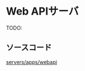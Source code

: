 # Web APIサーバ

TODO:

## ソースコード

[servers/apps/webapi](https://github.com/nuta/resea/tree/master/servers/apps/webapi)
